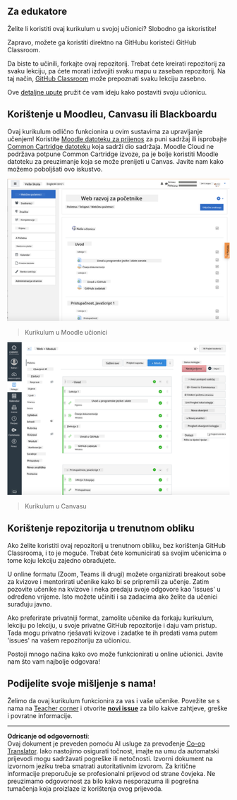 <!--
CO_OP_TRANSLATOR_METADATA:
{
  "original_hash": "75cb51f7ca9ea0b097ef4a1287e9290c",
  "translation_date": "2025-08-27T21:59:26+00:00",
  "source_file": "for-teachers.md",
  "language_code": "hr"
}
-->
## Za edukatore

Želite li koristiti ovaj kurikulum u svojoj učionici? Slobodno ga iskoristite!

Zapravo, možete ga koristiti direktno na GitHubu koristeći GitHub Classroom.

Da biste to učinili, forkajte ovaj repozitorij. Trebat ćete kreirati repozitorij za svaku lekciju, pa ćete morati izdvojiti svaku mapu u zaseban repozitorij. Na taj način, [GitHub Classroom](https://classroom.github.com/classrooms) može prepoznati svaku lekciju zasebno.

Ove [detaljne upute](https://github.blog/2020-03-18-set-up-your-digital-classroom-with-github-classroom/) pružit će vam ideju kako postaviti svoju učionicu.

## Korištenje u Moodleu, Canvasu ili Blackboardu

Ovaj kurikulum odlično funkcionira u ovim sustavima za upravljanje učenjem! Koristite [Moodle datoteku za prijenos](../../../../../../../teaching-files/webdev-moodle.mbz) za puni sadržaj ili isprobajte [Common Cartridge datoteku](../../../../../../../teaching-files/webdev-common-cartridge.imscc) koja sadrži dio sadržaja. Moodle Cloud ne podržava potpune Common Cartridge izvoze, pa je bolje koristiti Moodle datoteku za preuzimanje koja se može prenijeti u Canvas. Javite nam kako možemo poboljšati ovo iskustvo.

![Moodle](../../translated_images/moodle.94eb93d714a50cb2c97435b408017dee224348b61bc86203ffd43a4f4e57b95f.hr.png)  
> Kurikulum u Moodle učionici

![Canvas](../../translated_images/canvas.fbd605ff8e5b8aff567d398528ce113db304446b90b9cad55c654de3fdfcda34.hr.png)  
> Kurikulum u Canvasu

## Korištenje repozitorija u trenutnom obliku

Ako želite koristiti ovaj repozitorij u trenutnom obliku, bez korištenja GitHub Classrooma, i to je moguće. Trebat ćete komunicirati sa svojim učenicima o tome koju lekciju zajedno obrađujete.

U online formatu (Zoom, Teams ili drugi) možete organizirati breakout sobe za kvizove i mentorirati učenike kako bi se pripremili za učenje. Zatim pozovite učenike na kvizove i neka predaju svoje odgovore kao 'issues' u određeno vrijeme. Isto možete učiniti i sa zadacima ako želite da učenici surađuju javno.

Ako preferirate privatniji format, zamolite učenike da forkaju kurikulum, lekciju po lekciju, u svoje privatne GitHub repozitorije i daju vam pristup. Tada mogu privatno rješavati kvizove i zadatke te ih predati vama putem 'issues' na vašem repozitoriju za učionicu.

Postoji mnogo načina kako ovo može funkcionirati u online učionici. Javite nam što vam najbolje odgovara!

## Podijelite svoje mišljenje s nama!

Želimo da ovaj kurikulum funkcionira za vas i vaše učenike. Povežite se s nama na [Teacher corner](https://github.com/microsoft/Web-Dev-For-Beginners/discussions/categories/teacher-corner) i otvorite [**novi issue**](https://github.com/microsoft/Web-Dev-For-Beginners/issues/new/choose) za bilo kakve zahtjeve, greške i povratne informacije.

---

**Odricanje od odgovornosti**:  
Ovaj dokument je preveden pomoću AI usluge za prevođenje [Co-op Translator](https://github.com/Azure/co-op-translator). Iako nastojimo osigurati točnost, imajte na umu da automatski prijevodi mogu sadržavati pogreške ili netočnosti. Izvorni dokument na izvornom jeziku treba smatrati autoritativnim izvorom. Za kritične informacije preporučuje se profesionalni prijevod od strane čovjeka. Ne preuzimamo odgovornost za bilo kakva nesporazuma ili pogrešna tumačenja koja proizlaze iz korištenja ovog prijevoda.